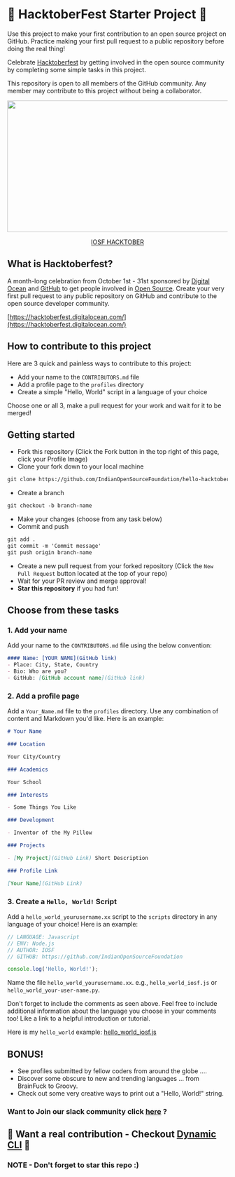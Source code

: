 # 🎃 HacktoberFest Starter Project 🎃

Use this project to make your first contribution to an open source project on GitHub. Practice making your first pull request to a public repository before doing the real thing!

Celebrate [Hacktoberfest](https://hacktoberfest.digitalocean.com/) by getting involved in the open source community by completing some simple tasks in this project.

This repository is open to all members of the GitHub community. Any member may contribute to this project without being a collaborator.
<p align="center">
  <img width="700" height="300" src="https://user-images.githubusercontent.com/31731827/94925132-59bff280-04dc-11eb-9a66-a6968f2a0c1a.png">
</p>

<p align="center">
  <a href="https://iosf.in/hacktober">IOSF HACKTOBER</a>
</p>




## What is Hacktoberfest?
A month-long celebration from October 1st - 31st sponsored by [Digital Ocean](https://hacktoberfest.digitalocean.com/) and [GitHub](https://github.com/blog/2433-celebrate-open-source-this-october-with-hacktoberfest) to get people involved in [Open Source](https://github.com/open-source). Create your very first pull request to any public repository on GitHub and contribute to the open source developer community.

[https://hacktoberfest.digitalocean.com/](https://hacktoberfest.digitalocean.com/)



## How to contribute to this project
Here are 3 quick and painless ways to contribute to this project:

* Add your name to the `CONTRIBUTORS.md` file
* Add a profile page to the `profiles` directory
* Create a simple "Hello, World" script in a language of your choice

Choose one or all 3, make a pull request for your work and wait for it to be merged!

## Getting started
* Fork this repository (Click the Fork button in the top right of this page, click your Profile Image)
* Clone your fork down to your local machine

```markdown
git clone https://github.com/IndianOpenSourceFoundation/hello-hacktober.git
```

* Create a branch

```markdown
git checkout -b branch-name
```

* Make your changes (choose from any task below)
* Commit and push

```markdown
git add .
git commit -m 'Commit message'
git push origin branch-name
```

* Create a new pull request from your forked repository (Click the `New Pull Request` button located at the top of your repo)
* Wait for your PR review and merge approval!
* __Star this repository__ if you had fun!

## Choose from these tasks
### 1. Add your name
Add your name to the `CONTRIBUTORS.md` file using the below convention:

```markdown
#### Name: [YOUR NAME](GitHub link)
- Place: City, State, Country
- Bio: Who are you?
- GitHub: [GitHub account name](GitHub link)
```

### 2. Add a profile page
Add a `Your_Name.md` file to the `profiles` directory. Use any combination of content and Markdown you'd like. Here is an example:

```markdown
# Your Name

### Location

Your City/Country

### Academics

Your School

### Interests

- Some Things You Like

### Development

- Inventor of the My Pillow

### Projects

- [My Project](GitHub Link) Short Description

### Profile Link

[Your Name](GitHub Link)
```

### 3. Create a `Hello, World!` Script
Add a `hello_world_yourusername.xx` script to the `scripts` directory in any language of your choice! Here is an example:

```Javascript
// LANGUAGE: Javascript
// ENV: Node.js
// AUTHOR: IOSF
// GITHUB: https://github.com/IndianOpenSourceFoundation

console.log('Hello, World!');
```

Name the file `hello_world_yourusername.xx`. e.g., `hello_world_iosf.js` or `hello_world_your-user-name.py`.

Don't forget to include the comments as seen above. Feel free to include additional information about the language you choose in your comments too! Like a link to a helpful introduction or tutorial. 

Here is my `hello_world` example: [hello_world_iosf.js](https://github.com/IndianOpenSourceFoundation/hello-hacktober/blob/main/scripts/hello_world_iosf.js)

## BONUS!
* See profiles submitted by fellow coders from around the globe ....
* Discover some obscure to new and trending languages ... from BrainFuck to Groovy.
* Check out some very creative ways to print out a "Hello, World!" string.

### Want to Join our slack community click [here](https://join.slack.com/t/iosf-india/shared_invite/zt-hckqtw2q-keWeJY1g43YIOhWcsycE9A) ?


## 🎃 Want a real contribution - Checkout [Dynamic CLI](https://github.com/IndianOpenSourceFoundation/dynamic-cli) 🎃

### NOTE - Don't forget to star this repo :)
